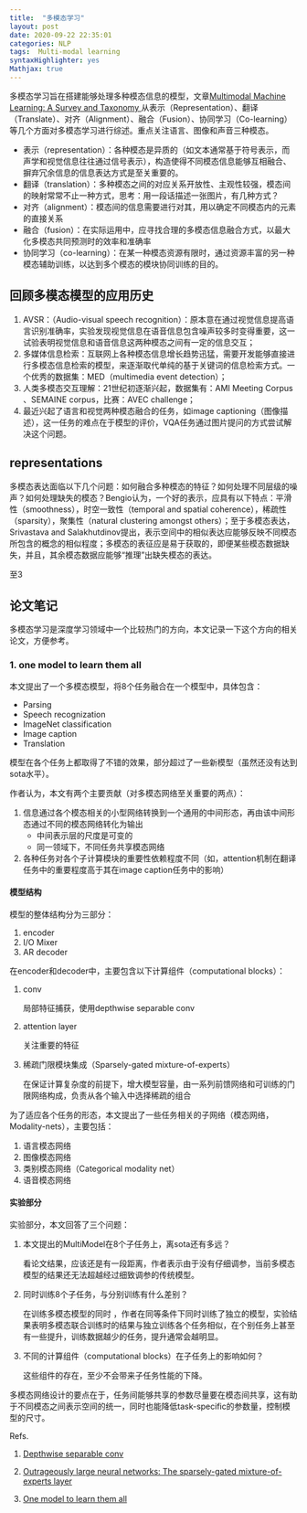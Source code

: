 ```yaml
---
title:  "多模态学习"
layout: post
date: 2020-09-22 22:35:01
categories: NLP
tags:  Multi-modal learning
syntaxHighlighter: yes
Mathjax: true
---
```


多模态学习旨在搭建能够处理多种模态信息的模型，文章[Multimodal Machine Learning: A Survey and Taxonomy ](https://arxiv.org/pdf/1705.09406.pdf) 从表示（Representation）、翻译（Translate）、对齐（Alignment）、融合（Fusion）、协同学习（Co-learning）等几个方面对多模态学习进行综述。重点关注语言、图像和声音三种模态。

- 表示（representation）：各种模态是异质的（如文本通常基于符号表示，而声学和视觉信息往往通过信号表示），构造使得不同模态信息能够互相融合、摒弃冗余信息的信息表达方式是至关重要的。
- 翻译（translation）：多种模态之间的对应关系开放性、主观性较强，模态间的映射常常不止一种方式，思考：用一段话描述一张图片，有几种方式？
- 对齐（alignment）：模态间的信息需要进行对其，用以确定不同模态内的元素的直接关系
- 融合（fusion）：在实际运用中，应寻找合理的多模态信息融合方式，以最大化多模态共同预测时的效率和准确率
- 协同学习（co-learning）：在某一种模态资源有限时，通过资源丰富的另一种模态辅助训练，以达到多个模态的模块协同训练的目的。



## 回顾多模态模型的应用历史

1. AVSR：（Audio-visual speech recognition）：原本意在通过视觉信息提高语言识别准确率，实验发现视觉信息在语音信息包含噪声较多时变得重要，这一试验表明视觉信息和语音信息这两种模态之间有一定的信息交互；
2. 多媒体信息检索：互联网上各种模态信息增长趋势迅猛，需要开发能够直接进行多模态信息检索的模型，来逐渐取代单纯的基于关键词的信息检索方式。一个优秀的数据集：MED（multimedia event detection）；
3. 人类多模态交互理解：21世纪初逐渐兴起，数据集有：AMI Meeting Corpus 、SEMAINE corpus，比赛：AVEC challenge；
4. 最近兴起了语言和视觉两种模态融合的任务，如image captioning（图像描述），这一任务的难点在于模型的评价，VQA任务通过图片提问的方式尝试解决这个问题。



## representations

多模态表达面临以下几个问题：如何融合多种模态的特征？如何处理不同层级的噪声？如何处理缺失的模态？Bengio认为，一个好的表示，应具有以下特点：平滑性（smoothness），时空一致性（temporal and spatial coherence），稀疏性（sparsity），聚集性（natural clustering amongst others）；至于多模态表达，Srivastava and Salakhutdinov提出，表示空间中的相似表达应能够反映不同模态所包含的概念的相似程度；多模态的表征应是易于获取的，即便某些模态数据缺失，并且，其余模态数据应能够“推理”出缺失模态的表达。

至3


## 论文笔记
多模态学习是深度学习领域中一个比较热门的方向，本文记录一下这个方向的相关论文，方便参考。

### 1. one model to learn them all

本文提出了一个多模态模型，将8个任务融合在一个模型中，具体包含：

- Parsing
- Speech recognization
- ImageNet classification
- Image caption
- Translation

模型在各个任务上都取得了不错的效果，部分超过了一些新模型（虽然还没有达到sota水平）。

作者认为，本文有两个主要贡献（对多模态网络至关重要的两点）：

1. 信息通过各个模态相关的小型网络转换到一个通用的中间形态，再由该中间形态通过不同的模态网络转化为输出
   - 中间表示层的尺度是可变的
   - 同一领域下，不同任务共享模态网络
2. 各种任务对各个子计算模块的重要性依赖程度不同（如，attention机制在翻译任务中的重要程度高于其在image caption任务中的影响）

#### 模型结构

模型的整体结构分为三部分：

1. encoder
2. I/O Mixer
3. AR decoder

在encoder和decoder中，主要包含以下计算组件（computational blocks）：

1. conv

   局部特征捕获，使用depthwise separable conv

2. attention layer

   关注重要的特征

3. 稀疏门限模块集成（Sparsely-gated mixture-of-experts）

   在保证计算复杂度的前提下，增大模型容量，由一系列前馈网络和可训练的门限网络构成，负责从各个输入中选择稀疏的组合

为了适应各个任务的形态，本文提出了一些任务相关的子网络（模态网络，Modality-nets），主要包括：

1. 语言模态网络
2. 图像模态网络
3. 类别模态网络（Categorical modality net）
4. 语音模态网络

#### 实验部分

实验部分，本文回答了三个问题：

1. 本文提出的MultiModel在8个子任务上，离sota还有多远？

   看论文结果，应该还是有一段距离，作者表示由于没有仔细调参，当前多模态模型的结果还无法超越经过细致调参的传统模型。

2. 同时训练8个子任务，与分别训练有什么差别？

   在训练多模态模型的同时 ，作者在同等条件下同时训练了独立的模型，实验结果表明多模态联合训练时的结果与独立训练各个任务相似，在个别任务上甚至有一些提升，训练数据越少的任务，提升通常会越明显。

3. 不同的计算组件（computational blocks）在子任务上的影响如何？

   这些组件的存在，至少不会带来子任务性能的下降。

多模态网络设计的要点在于，任务间能够共享的参数尽量要在模态间共享，这有助于不同模态之间表示空间的统一，同时也能降低task-specific的参数量，控制模型的尺寸。



Refs.

1. [Depthwise separable conv](http://arxiv.org/abs/1610.02357)

2. [Outrageously large neural networks: The sparsely-gated mixture-of-experts layer](https://arxiv.org/abs/1701.06538)

3. [One model to learn them all](https://arxiv.org/pdf/1706.05137.pdf)



